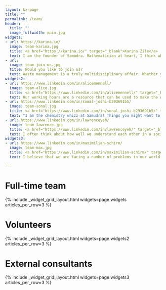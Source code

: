 ```yaml
---
layout: kz-page
title: ""
permalink: /team/
header:
  title: ""
  image_fullwidth: main.jpg
widgets:
- url: https://karina.io/
  image: team-karina.jpg
  title: <a href="https://karina.io/" target="_blank">Karina Zile</a>
  text: I am the founder of Samudra. Mathematician at heart, I think about any situation as a system of equations. I am happiest when outdoors. After finishing my PhD in Feb 2020, I decided to dedicate my life to tackling global challenges that don't have a profitable solution.
- url:
  image: team-join-us.jpg
  title: Would you like to join us?
  text: Waste management is a truly multidisciplinary affair. Whether you are a waste management professional, an engineer, a chemist, an expert in finance, or simply an awesome individual, we can achieve more together. If you share my passion for making the world a better place, please do <a href="mailto:karina@samudra.world" target="_blank">get in touch</a>!
widgets2:
- url: https://www.linkedin.com/in/alicemennell/
  image: team-alice.jpg
  title: <a href="https://www.linkedin.com/in/alicemennell/" target="_blank">Alice Mennell</a>
  text: Our working hours are a resource that can be used to make the world better, and tackling global waste management challenges is a great way to do that. <br> I’m a future trainee solicitor based in London and I am delighted to be assisting with some of the legal aspects of getting Samudra off the ground!
- url: https://www.linkedin.com/in/sonal-joshi-b293691b5/
  image: team-sonal.jpg
  title: <a href="https://www.linkedin.com/in/sonal-joshi-b293691b5/" target="_blank">Sonal Joshi</a>
  text: "I am the chemistry whizz at Samudra! Things you might want to know about me: <ul> <li>I like making lists. (Clearly.)</li> <li>I love the feeling of puzzle pieces falling into place - which is why I can't imagine doing anything else but research.</li> <li>I prefer square donuts. They are arguably easier to eat. They never smear chocolate on your face!</li> </ul>"
- url: https://www.linkedin.com/in/lawrenceyeh/
  image: team-lawrence.jpg
  title: <a href="https://www.linkedin.com/in/lawrenceyeh/" target="_blank">Lawrence Yeh</a>
  text: I often think about how well we understand each other in a society, and how we may improve our lives if we were better at communicating. Sometimes I get a little overwhelmed when trying to convey an idea, especially given my instincts to optimize everything. One remedy I have relied on is to retreat to nature and delve into the marvellous wonders of the world.
widgets3:
- url: https://www.linkedin.com/in/maximilian-schirm/
  image: team-max.jpg
  title: <a href="https://www.linkedin.com/in/maximilian-schirm/" target="_blank">Maximilian Schirm</a>
  text: I believe that we are facing a number of problems in our world today which we should see as transformational challenges and opportunities instead of burying our heads in the sand. I’m convinced that given the opportunity, everyone can rise to the challenges at hand and contribute to their solution. This is why it’s my conviction that through cooperation and exchanging ideas we can grow together, globally.

---
```


# Full-time team
{% include _widget_grid_layout.html widgets=page.widgets articles_per_row=3 %}


# Volunteers
{% include _widget_grid_layout.html widgets=page.widgets2 articles_per_row=3 %}


# External consultants
{% include _widget_grid_layout.html widgets=page.widgets3 articles_per_row=3 %}